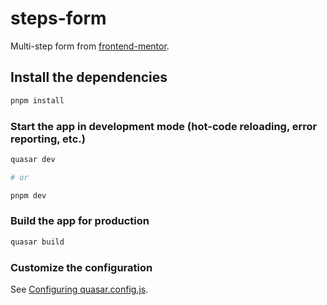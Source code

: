 # steps-form

Multi-step form from [frontend-mentor](https://www.frontendmentor.io/challenges/multistep-form-YVAnSdqQBJ).

## Install the dependencies
```bash
pnpm install
```

### Start the app in development mode (hot-code reloading, error reporting, etc.)
```bash
quasar dev

# or

pnpm dev
```


### Build the app for production
```bash
quasar build
```

### Customize the configuration
See [Configuring quasar.config.js](https://v2.quasar.dev/quasar-cli-vite/quasar-config-js).
